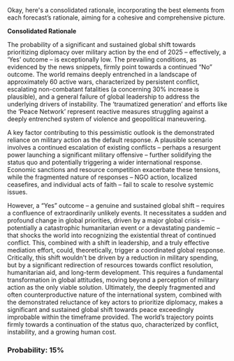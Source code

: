 Okay, here's a consolidated rationale, incorporating the best elements from each forecast’s rationale, aiming for a cohesive and comprehensive picture.

**Consolidated Rationale**

The probability of a significant and sustained global shift towards prioritizing diplomacy over military action by the end of 2025 – effectively, a ‘Yes’ outcome – is exceptionally low. The prevailing conditions, as evidenced by the news snippets, firmly point towards a continued “No” outcome. The world remains deeply entrenched in a landscape of approximately 60 active wars, characterized by persistent conflict, escalating non-combatant fatalities (a concerning 30% increase is plausible), and a general failure of global leadership to address the underlying drivers of instability. The ‘traumatized generation’ and efforts like the ‘Peace Network’ represent reactive measures struggling against a deeply entrenched system of violence and geopolitical maneuvering.

A key factor contributing to this pessimistic outlook is the demonstrated reliance on military action as the default response. A plausible scenario involves a continued escalation of existing conflicts – perhaps a resurgent power launching a significant military offensive – further solidifying the status quo and potentially triggering a wider international response. Economic sanctions and resource competition exacerbate these tensions, while the fragmented nature of responses – NGO action, localized ceasefires, and individual acts of faith – fail to scale to resolve systemic issues.

However, a “Yes” outcome – a genuine and sustained global shift – requires a confluence of extraordinarily unlikely events. It necessitates a sudden and profound change in global priorities, driven by a major global crisis – potentially a catastrophic humanitarian event or a devastating pandemic – that shocks the world into recognizing the existential threat of continued conflict. This, combined with a shift in leadership, and a truly effective mediation effort, could, theoretically, trigger a coordinated global response. Critically, this shift wouldn't be driven by a reduction in military spending, but by a significant redirection of resources towards conflict resolution, humanitarian aid, and long-term development. This requires a fundamental transformation in global attitudes, moving beyond a perception of military action as the only viable solution. Ultimately, the deeply fragmented and often counterproductive nature of the international system, combined with the demonstrated reluctance of key actors to prioritize diplomacy, makes a significant and sustained global shift towards peace exceedingly improbable within the timeframe provided. The world’s trajectory points firmly towards a continuation of the status quo, characterized by conflict, instability, and a growing human cost.

### Probability: 15%